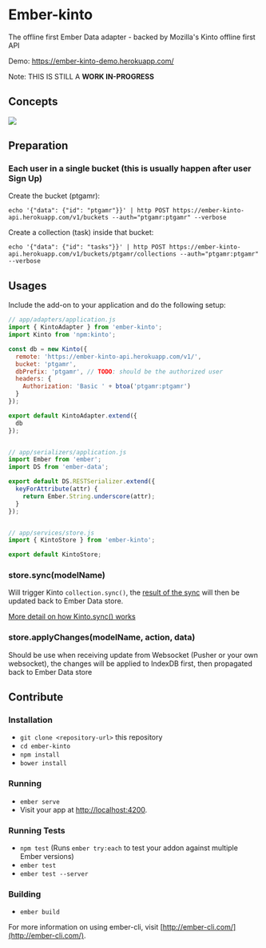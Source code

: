 # Ember-kinto

The offline first Ember Data adapter - backed by Mozilla's Kinto offline first API

Demo: https://ember-kinto-demo.herokuapp.com/

Note: THIS IS STILL A **WORK IN-PROGRESS**

## Concepts

![](http://i.imgur.com/MlsHBU5.png)

## Preparation

### Each user in a single bucket (this is usually happen after user Sign Up)

Create the bucket (ptgamr):
```
echo '{"data": {"id": "ptgamr"}}' | http POST https://ember-kinto-api.herokuapp.com/v1/buckets --auth="ptgamr:ptgamr" --verbose
```

Create a collection (task) inside that bucket:
```
echo '{"data": {"id": "tasks"}}' | http POST https://ember-kinto-api.herokuapp.com/v1/buckets/ptgamr/collections --auth="ptgamr:ptgamr" --verbose
```

## Usages

Include the add-on to your application and do the following setup:


```javascript
// app/adapters/application.js
import { KintoAdapter } from 'ember-kinto';
import Kinto from 'npm:kinto';

const db = new Kinto({
  remote: 'https://ember-kinto-api.herokuapp.com/v1/',
  bucket: 'ptgamr',
  dbPrefix: 'ptgamr', // TODO: should be the authorized user
  headers: {
    Authorization: 'Basic ' + btoa('ptgamr:ptgamr')
  }
});

export default KintoAdapter.extend({
  db
});


// app/serializers/application.js
import Ember from 'ember';
import DS from 'ember-data';

export default DS.RESTSerializer.extend({
  keyForAttribute(attr) {
    return Ember.String.underscore(attr);
  }
});


// app/services/store.js
import { KintoStore } from 'ember-kinto';

export default KintoStore;

```

### store.sync(modelName)

Will trigger Kinto `collection.sync()`, the [result of the sync](https://kintojs.readthedocs.io/en/latest/api/#the-synchronization-result-object) will then be updated back to Ember Data store.

[More detail on how Kinto.sync() works](https://kintojs.readthedocs.io/en/latest/api/#fetching-and-publishing-changes)

### store.applyChanges(modelName, action, data)

Should be use when receiving update from Websocket (Pusher or your own websocket), the changes will be applied to IndexDB first, then propagated back to Ember Data store


## Contribute

### Installation

* `git clone <repository-url>` this repository
* `cd ember-kinto`
* `npm install`
* `bower install`

### Running

* `ember serve`
* Visit your app at [http://localhost:4200](http://localhost:4200).

### Running Tests

* `npm test` (Runs `ember try:each` to test your addon against multiple Ember versions)
* `ember test`
* `ember test --server`

### Building

* `ember build`

For more information on using ember-cli, visit [http://ember-cli.com/](http://ember-cli.com/).
